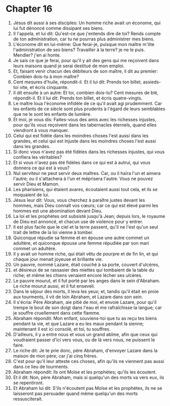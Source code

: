 # Chapter 16

1. Jésus dit aussi à ses disciples: Un homme riche avait un économe, qui lui fut dénoncé comme dissipant ses biens.
2. Il l'appela, et lui dit: Qu'est-ce que j'entends dire de toi? Rends compte de ton administration, car tu ne pourras plus administrer mes biens.
3. L'économe dit en lui-même: Que ferai-je, puisque mon maître m'ôte l'administration de ses biens? Travailler à la terre? je ne le puis. Mendier? j'en ai honte.
4. Je sais ce que je ferai, pour qu'il y ait des gens qui me reçoivent dans leurs maisons quand je serai destitué de mon emploi.
5. Et, faisant venir chacun des débiteurs de son maître, il dit au premier: Combien dois-tu à mon maître?
6. Cent mesures d'huile, répondit-il. Et il lui dit: Prends ton billet, assieds-toi vite, et écris cinquante.
7. Il dit ensuite à un autre: Et toi, combien dois-tu? Cent mesures de blé, répondit-il. Et il lui dit: Prends ton billet, et écris quatre-vingts.
8. Le maître loua l'économe infidèle de ce qu'il avait agi prudemment. Car les enfants de ce siècle sont plus prudents à l'égard de leurs semblables que ne le sont les enfants de lumière.
9. Et moi, je vous dis: Faites-vous des amis avec les richesses injustes, pour qu'ils vous reçoivent dans les tabernacles éternels, quand elles viendront à vous manquer.
10. Celui qui est fidèle dans les moindres choses l'est aussi dans les grandes, et celui qui est injuste dans les moindres choses l'est aussi dans les grandes.
11. Si donc vous n'avez pas été fidèles dans les richesses injustes, qui vous confiera les véritables?
12. Et si vous n'avez pas été fidèles dans ce qui est à autrui, qui vous donnera ce qui est à vous?
13. Nul serviteur ne peut servir deux maîtres. Car, ou il haïra l'un et aimera l'autre; ou il s'attachera à l'un et méprisera l'autre. Vous ne pouvez servir Dieu et Mamon.
14. Les pharisiens, qui étaient avares, écoutaient aussi tout cela, et ils se moquaient de lui.
15. Jésus leur dit: Vous, vous cherchez à paraître justes devant les hommes, mais Dieu connaît vos cœurs; car ce qui est élevé parmi les hommes est une abomination devant Dieu.
16. La loi et les prophètes ont subsisté jusqu'à Jean; depuis lors, le royaume de Dieu est annoncé, et chacun use de violence pour y entrer.
17. Il est plus facile que le ciel et la terre passent, qu'il ne l'est qu'un seul trait de lettre de la loi vienne à tomber.
18. Quiconque répudie sa femme et en épouse une autre commet un adultère, et quiconque épouse une femme répudiée par son mari commet un adultère.
19. Il y avait un homme riche, qui était vêtu de pourpre et de fin lin, et qui chaque jour menait joyeuse et brillante vie.
20. Un pauvre, nommé Lazare, était couché à sa porte, couvert d'ulcères,
21. et désireux de se rassasier des miettes qui tombaient de la table du riche; et même les chiens venaient encore lécher ses ulcères.
22. Le pauvre mourut, et il fut porté par les anges dans le sein d'Abraham. Le riche mourut aussi, et il fut enseveli.
23. Dans le séjour des morts, il leva les yeux; et, tandis qu'il était en proie aux tourments, il vit de loin Abraham, et Lazare dans son sein.
24. Il s'écria: Père Abraham, aie pitié de moi, et envoie Lazare, pour qu'il trempe le bout de son doigt dans l'eau et me rafraîchisse la langue; car je souffre cruellement dans cette flamme.
25. Abraham répondit: Mon enfant, souviens-toi que tu as reçu tes biens pendant ta vie, et que Lazare a eu les maux pendant la sienne; maintenant il est ici consolé, et toi, tu souffres.
26. D'ailleurs, il y a entre nous et vous un grand abîme, afin que ceux qui voudraient passer d'ici vers vous, ou de là vers nous, ne puissent le faire.
27. Le riche dit: Je te prie donc, père Abraham, d'envoyer Lazare dans la maison de mon père; car j'ai cinq frères.
28. C'est pour qu'il leur atteste ces choses, afin qu'ils ne viennent pas aussi dans ce lieu de tourments.
29. Abraham répondit: Ils ont Moïse et les prophètes; qu'ils les écoutent.
30. Et il dit: Non, père Abraham, mais si quelqu'un des morts va vers eux, ils se repentiront.
31. Et Abraham lui dit: S'ils n'écoutent pas Moïse et les prophètes, ils ne se laisseront pas persuader quand même quelqu'un des morts ressusciterait.

